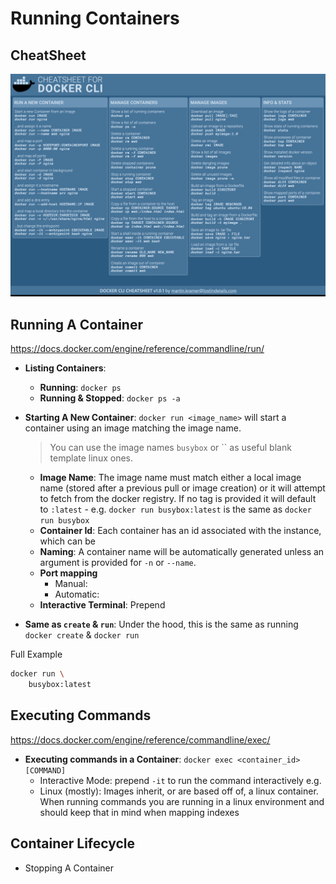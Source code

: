 # Running Containers

## CheatSheet

![Cheatsheet](./docker-cli-cheatsheet.png)

## Running A Container

https://docs.docker.com/engine/reference/commandline/run/

- **Listing Containers**:

  - **Running**: `docker ps`
  - **Running & Stopped**: `docker ps -a`

- **Starting A New Container**: `docker run <image_name>` will start a container using an image matching the image name.

  > You can use the image names `busybox` or `` as useful blank template linux ones.

  - **Image Name**: The image name must match either a local image name (stored after a previous pull or image creation) or it will attempt to fetch from the docker registry. If no tag is provided it will default to `:latest` - e.g. `docker run busybox:latest` is the same as `docker run busybox`
  - **Container Id**: Each container has an id associated with the instance, which can be
  - **Naming**: A container name will be automatically generated unless an argument is provided for `-n` or `--name`.
  - **Port mapping**
    - Manual:
    - Automatic:
  - **Interactive Terminal**: Prepend

- **Same as `create` & `run`**: Under the hood, this is the same as running `docker create` & `docker run`

Full Example

```bash
docker run \
	busybox:latest

```

## Executing Commands

https://docs.docker.com/engine/reference/commandline/exec/

- **Executing commands in a Container**: `docker exec <container_id> [COMMAND]`
  - Interactive Mode: prepend `-it` to run the command interactively e.g.
  - Linux (mostly): Images inherit, or are based off of, a linux container. When running commands you are running in a linux environment and should keep that in mind when mapping indexes

## Container Lifecycle

- Stopping A Container
